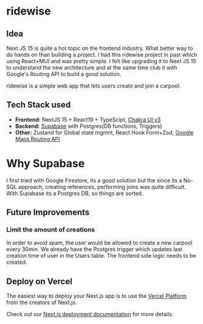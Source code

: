 # ridewise

## Idea

Next JS 15 is quite a hot topic on the frontend industry. What better way to do hands on than building a project. I had this ridewise project in past which using React+MUI and was pretty simple. I felt like upgrading it to Next JS 15 to understand the new architecture and at the same time club it with Google's Routing API to build a good solution.

ridewise is a simple web app that lets users create and join a carpool.

## Tech Stack used

- **Frontend:** NextJS 15 + React19 + TypeScipt, [Chakra UI v3](https://chakra-ui.com/)
- **Backend:** [Supabase](https://supabase.com/) with Postgres(DB functions, Triggers)
- **Other:** Zustand for Global state mgmnt, React Hook Form+Zod, [Google Maps Routing API](https://developers.google.com/maps/documentation/routes)

# Why Supabase

I first tried with Google Firestore, its a good solution but the since its a No-SQL approach, creating references, performing joins was quite difficult. With Supabase its a Postgres DB, so things are sorted.

## Future Improvements

### Limit the amount of creations

In order to avoid spam, the user would be allowed to create a new carpool every 30min. We already have the Postgres trigger which updates last creation time of user in the Users table. The frontend side logic needs to be created.

## Deploy on Vercel

The easiest way to deploy your Next.js app is to use the [Vercel Platform](https://vercel.com/new?utm_medium=default-template&filter=next.js&utm_source=create-next-app&utm_campaign=create-next-app-readme) from the creators of Next.js.

Check out our [Next.js deployment documentation](https://nextjs.org/docs/app/building-your-application/deploying) for more details.
